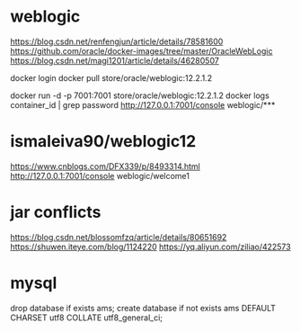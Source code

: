 # weblogic
https://blog.csdn.net/renfengjun/article/details/78581600
https://github.com/oracle/docker-images/tree/master/OracleWebLogic
https://blog.csdn.net/magi1201/article/details/46280507

docker login
docker pull store/oracle/weblogic:12.2.1.2

docker run -d -p 7001:7001 store/oracle/weblogic:12.2.1.2
docker logs container_id | grep password
http://127.0.0.1:7001/console
weblogic/***

# ismaleiva90/weblogic12
https://www.cnblogs.com/DFX339/p/8493314.html
http://127.0.0.1:7001/console
weblogic/welcome1

# jar conflicts
https://blog.csdn.net/blossomfzq/article/details/80651692
https://shuwen.iteye.com/blog/1124220
https://yq.aliyun.com/ziliao/422573

# mysql
drop database if exists ams;
create database if not exists ams DEFAULT CHARSET utf8 COLLATE utf8_general_ci;
